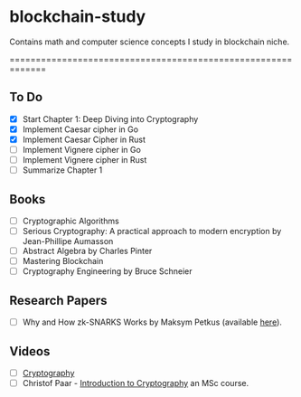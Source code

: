 # blockchain-study
Contains math and computer science concepts I study in blockchain niche.

=============================================================

## To Do
* [x] Start Chapter 1: Deep Diving into Cryptography
* [x] Implement Caesar cipher in Go
* [x] Implement Caesar Cipher in Rust
* [ ] Implement Vignere cipher in Go
* [ ] Implement Vignere cipher in Rust
* [ ] Summarize Chapter 1

## Books
* [ ] Cryptographic Algorithms
* [ ] Serious Cryptography: A practical approach to modern encryption by Jean-Phillipe Aumasson
* [ ] Abstract Algebra by Charles Pinter
* [ ] Mastering Blockchain
* [ ] Cryptography Engineering by Bruce Schneier

## Research Papers
* [ ] Why and How zk-SNARKS Works by Maksym Petkus (available [here](https://arxiv.org/pdf/1906.07221.pdf)).


## Videos
* [ ] [Cryptography](https://www.youtube.com/playlist?list=PLTd6ceoshprcUyoyOQ_2dCvr5GPi5w_T7) 
* [ ] Christof Paar - [Introduction to Cryptography](https://www.youtube.com/playlist?list=PL6N5qY2nvvJE8X75VkXglSrVhLv1tVcfy) an MSc course.
